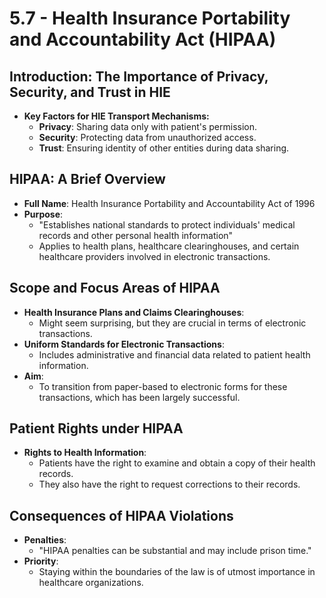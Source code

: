 # 5.7 - Health Insurance Portability and Accountability Act (HIPAA)

## Introduction: The Importance of Privacy, Security, and Trust in HIE
- **Key Factors for HIE Transport Mechanisms:**
  - **Privacy**: Sharing data only with patient's permission.
  - **Security**: Protecting data from unauthorized access.
  - **Trust**: Ensuring identity of other entities during data sharing.

## HIPAA: A Brief Overview
- **Full Name**: Health Insurance Portability and Accountability Act of 1996
- **Purpose**:
  - "Establishes national standards to protect individuals' medical records and other personal health information"
  - Applies to health plans, healthcare clearinghouses, and certain healthcare providers involved in electronic transactions.

## Scope and Focus Areas of HIPAA
- **Health Insurance Plans and Claims Clearinghouses**:
  - Might seem surprising, but they are crucial in terms of electronic transactions.
- **Uniform Standards for Electronic Transactions**:
  - Includes administrative and financial data related to patient health information.
- **Aim**:
  - To transition from paper-based to electronic forms for these transactions, which has been largely successful.

## Patient Rights under HIPAA
- **Rights to Health Information**:
  - Patients have the right to examine and obtain a copy of their health records.
  - They also have the right to request corrections to their records.

## Consequences of HIPAA Violations
- **Penalties**:
  - "HIPAA penalties can be substantial and may include prison time."
- **Priority**:
  - Staying within the boundaries of the law is of utmost importance in healthcare organizations.
